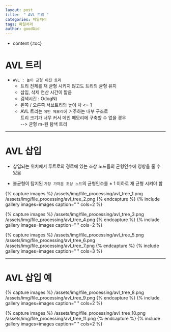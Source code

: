 ```yaml
---
layout: post
title:  " AVL 트리 "
categories: 파일처리
tags: 파일처리
author: goodGid
---
```

* content
{:toc}


# AVL 트리

* `AVL : 높이 균형 이진 트리`
    * 트리 전체를 재 균형 시키지 않고도 트리의 균형 유지
    * 삽입, 삭제 연산 시간이 짧음
    * 검색시간 : O(logN)
    * 왼쪽 / 오른쪽 서브트리의 높이 차 <= 1
    * AVL 트리는 `메인 메모리`에 거주하는 내부 구조로 <br> 트리 크기가 너무 커서 메인 메모리에 구축할 수 없을 경우 <br> --> 균형 m-원 탐색 트리


---

# AVL 삽입

* 삽입되는 위치에서 루트로의 경로에 있는 조상 노드들의 균형인수에 영향을 줄 수 있음

* 불균형이 탐지된 `가장 가까운 조상 노드`의 균형인수를 ± 1 이하로 재 균형 시켜야 함

{% capture images %}
    /assets/img/file_processing/avl_tree_1.png
    /assets/img/file_processing/avl_tree_2.png
{% endcapture %}
{% include gallery images=images caption=" " cols=2 %}

{% capture images %}
    /assets/img/file_processing/avl_tree_3.png
    /assets/img/file_processing/avl_tree_4.png
{% endcapture %}
{% include gallery images=images caption=" " cols=2 %}

{% capture images %}
    /assets/img/file_processing/avl_tree_5.png
    /assets/img/file_processing/avl_tree_6.png
    /assets/img/file_processing/avl_tree_7.png
{% endcapture %}
{% include gallery images=images caption=" " cols=3 %}

---

# AVL 삽입 예

{% capture images %}
    /assets/img/file_processing/avl_tree_8.png
    /assets/img/file_processing/avl_tree_9.png
{% endcapture %}
{% include gallery images=images caption=" " cols=2 %}


{% capture images %}
    /assets/img/file_processing/avl_tree_10.png
    /assets/img/file_processing/avl_tree_11.png
{% endcapture %}
{% include gallery images=images caption=" " cols=2 %}

